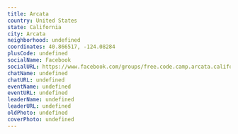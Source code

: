 ```yaml
---
title: Arcata
country: United States
state: California
city: Arcata
neighborhood: undefined
coordinates: 40.866517, -124.08284
plusCode: undefined
socialName: Facebook
socialURL: https://www.facebook.com/groups/free.code.camp.arcata.california
chatName: undefined
chatURL: undefined
eventName: undefined
eventURL: undefined
leaderName: undefined
leaderURL: undefined
oldPhoto: undefined
coverPhoto: undefined
---
```

